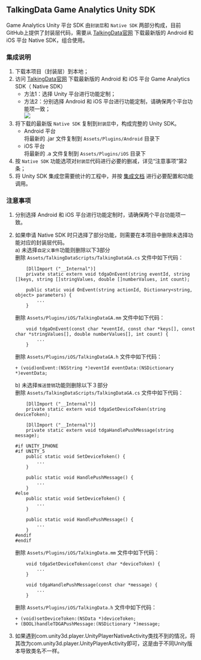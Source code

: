## TalkingData Game Analytics Unity SDK
Game Analytics Unity 平台 SDK 由`封装层`和 `Native SDK` 两部分构成，目前GitHub上提供了封装层代码，需要从 [TalkingData官网](https://www.talkingdata.com/spa/sdk/#/config) 下载最新版的 Android 和 iOS 平台 Native SDK，组合使用。

### 集成说明
1. 下载本项目（封装层）到本地；  
2. 访问 [TalkingData官网](https://www.talkingdata.com/spa/sdk/#/config) 下载最新版的 Android 和 iOS 平台 Game Analytics SDK（ Native SDK）
	- 方法1：选择 Unity 平台进行功能定制；
	- 方法2：分别选择 Android 和 iOS 平台进行功能定制，请确保两个平台功能项一致；  
	![](apply.png)
3. 将下载的最新版 `Native SDK` 复制到`封装层`中，构成完整的 Unity SDK。  
	- Android 平台  
	将最新的 .jar 文件复制到 `Assets/Plugins/Android` 目录下
	- iOS 平台  
	将最新的 .a 文件复制到 `Assets/Plugins/iOS` 目录下
4. 按 `Native SDK` 功能选项对`封装层`代码进行必要的删减，详见“注意事项”第2条；
5. 将 Unity SDK 集成您需要统计的工程中，并按 [集成文档](http://doc.talkingdata.com/posts/65) 进行必要配置和功能调用。

### 注意事项
1. 分别选择 Android 和 iOS 平台进行功能定制时，请确保两个平台功能项一致。
2. 如果申请 Native SDK 时只选择了部分功能，则需要在本项目中删除未选择功能对应的封装层代码。  
	a) 未选择`自定义事件`功能则删除以下3部分  
	删除 `Assets/TalkingDataScripts/TalkingDataGA.cs` 文件中如下代码：
	
	```
		[DllImport ("__Internal")]
		private static extern void tdgaOnEvent(string eventId, string []keys, string []stringValues, double []numberValues, int count);
	```
	```
		public static void OnEvent(string actionId, Dictionary<string, object> parameters) {
			...
		}
	```
	删除 `Assets/Plugins/iOS/TalkingDataGA.mm` 文件中如下代码：
	
	```
    	void tdgaOnEvent(const char *eventId, const char *keys[], const char *stringValues[], double numberValues[], int count) {
			...
		}
	```
	删除 `Assets/Plugins/iOS/TalkingDataGA.h` 文件中如下代码：
	
	```
	+ (void)onEvent:(NSString *)eventId eventData:(NSDictionary *)eventData;
	```
	b) 未选择`推送营销`功能则删除以下３部分  
	删除 `Assets/TalkingDataScripts/TalkingDataGA.cs` 文件中如下代码：
	
	```
		[DllImport ("__Internal")]
		private static extern void tdgaSetDeviceToken(string deviceToken);
		
		[DllImport ("__Internal")]
		private static extern void tdgaHandlePushMessage(string message);
	```
	```
	#if UNITY_IPHONE
	#if UNITY_5
		public static void SetDeviceToken() {
			...
		}
		
		public static void HandlePushMessage() {
			...
		}
	#else
		public static void SetDeviceToken() {
			...
		}
		
		public static void HandlePushMessage() {
			...
		}
	#endif
	#endif
	```
	删除 `Assets/Plugins/iOS/TalkingData.mm` 文件中如下代码：

	```
		void tdgaSetDeviceToken(const char *deviceToken) {
			...
		}
		
		void tdgaHandlePushMessage(const char *message) {
			...
		}
	```
	删除 `Assets/Plugins/iOS/TalkingData.h` 文件中如下代码：

	```
	+ (void)setDeviceToken:(NSData *)deviceToken;
	+ (BOOL)handleTDGAPushMessage:(NSDictionary *)message;
	```
3. 如果遇到com.unity3d.player.UnityPlayerNativeActivity类找不到的情况，将其改为com.unity3d.player.UnityPlayerActivity即可，这是由于不同Unity版本导致类名不一样。
	
